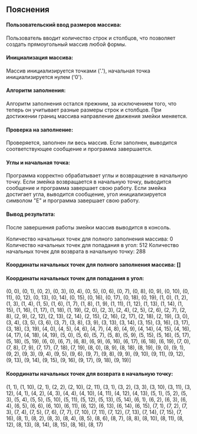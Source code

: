 ## Пояснения

#### Пользовательский ввод размеров массива:

Пользователь вводит количество строк и столбцов, что позволяет создать прямоугольный массив любой формы.

#### Инициализация массива:

Массив инициализируется точками ('.'), начальная точка инициализируется нулем ('0').

#### Алгоритм заполнения:

Алгоритм заполнения остался прежним, за исключением того, что теперь он учитывает разные размеры строк и столбцов.
При достижении границ массива направление движения змейки меняется.

#### Проверка на заполнение:

Проверяется, заполнен ли весь массив. Если заполнен, выводится соответствующее сообщение и программа завершается.

#### Углы и начальная точка:

Программа корректно обрабатывает углы и возвращение в начальную точку. Если змейка возвращается в начальную точку,
выводится сообщение и программа завершает свою работу. Если змейка достигает угла, выводится сообщение,
угол инициализируется символом "Е" и программа завершает свою работу.

#### Вывод результата:

После завершения работы змейки массив выводится в консоль.

Количество начальных точек для полного заполнения массива: 0
Количество начальных точек для попадания в угол: 512
Количество начальных точек для возврата в начальную точку: 288

#### Координаты начальных точек для полного заполнения массива: []

#### Координаты начальных точек для попадания в угол:

(0, 0), (0, 1), (0, 2), (0, 3), (0, 4), (0, 5), (0, 6), (0, 7), (0, 8), (0, 9), (0, 10), (0, 11), (0, 12), (0, 13), 
(0, 14), (0, 15), (0, 16), (0, 17), (0, 18), (0, 19), (1, 0), (1, 2), (1, 3), (1, 4), (1, 5), (1, 6), (1, 7), (1, 8), 
(1, 9), (1, 11), (1, 12), (1, 13), (1, 14), (1, 15), (1, 16), (1, 17), (1, 18), (1, 19), (2, 0), (2, 3), (2, 4), (2, 5), 
(2, 6), (2, 7), (2, 8), (2, 9), (2, 12), (2, 13), (2, 14), (2, 15), (2, 16), (2, 17), (2, 18), (2, 19), (3, 0), (3, 4), 
(3, 5), (3, 6), (3, 7), (3, 8), (3, 9), (3, 13), (3, 14), (3, 15), (3, 16), (3, 17), (3, 18), (3, 19), (4, 0), (4, 5), 
(4, 6), (4, 7), (4, 8), (4, 9), (4, 14), (4, 15), (4, 16), (4, 17), (4, 18), (4, 19), (5, 0), (5, 6), (5, 7), (5, 8), 
(5, 9), (5, 15), (5, 16), (5, 17), (5, 18), (5, 19), (6, 0), (6, 7), (6, 8), (6, 9), (6, 16), (6, 17), (6, 18), (6, 19), 
(7, 0), (7, 8), (7, 9), (7, 17), (7, 18), (7, 19), (8, 0), (8, 9), (8, 18), (8, 19), (9, 0), (9, 1), (9, 2), (9, 3), 
(9, 4), (9, 5), (9, 6), (9, 7), (9, 8), (9, 9), (9, 10), (9, 11), (9, 12), (9, 13), (9, 14), (9, 15), (9, 16), (9, 17), 
(9, 18), (9, 19)]

#### Координаты начальных точек для возврата в начальную точку: 

(1, 1), (1, 10), (2, 1), (2, 2), (2, 10), (2, 11), (3, 1), (3, 2), (3, 3), (3, 10), (3, 11), (3, 12), (4, 1), (4, 2), 
(4, 3), (4, 4), (4, 10), (4, 11), (4, 12), (4, 13), (5, 1), (5, 2), (5, 3), (5, 4), (5, 5), (5, 10), (5, 11), (5, 12), 
(5, 13), (5, 14), (6, 1), (6, 2), (6, 3), (6, 4), (6, 5), (6, 6), (6, 10), (6, 11), (6, 12), (6, 13), (6, 14), (6, 15), 
(7, 1), (7, 2), (7, 3), (7, 4), (7, 5), (7, 6), (7, 7), (7, 10), (7, 11), (7, 12), (7, 13), (7, 14), (7, 15), (7, 16), 
(8, 1), (8, 2), (8, 3), (8, 4), (8, 5), (8, 6), (8, 7), (8, 8), (8, 10), (8, 11), (8, 12), (8, 13), (8, 14), (8, 15), 
(8, 16), (8, 17)